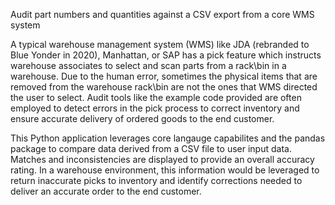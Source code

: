 Audit part numbers and quantities against a CSV export from a core WMS system

A typical warehouse management system (WMS) like JDA (rebranded to Blue Yonder in 2020), Manhattan, or SAP has a pick feature which instructs warehouse associates to select and scan parts from a rack\bin in a warehouse. Due to the human error, sometimes the physical items that are removed from the warehouse rack\bin are not the ones that WMS directed the user to select. Audit tools like the example code provided are often employed to detect errors in the pick process to correct inventory and ensure accurate delivery of ordered goods to the end customer.

This Python application leverages core langauge capabilites and the pandas package to compare data derived from a CSV file to user input data. Matches and inconsistencies are displayed to provide an overall accuracy rating. In a warehouse environment, this information would be leveraged to return inaccurate picks to inventory and identify corrections needed to deliver an accurate order to the end customer.
